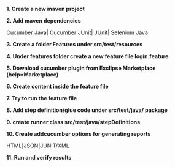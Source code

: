 **1\. Create a new maven project**

**2\. Add maven dependencies**

Cucumber Java| Cucumber JUnit| JUnit| Selenium Java

**3\. Create a folder Features under src/test/resources**

**4\. Under features folder create a new feature file login.feature**

**5\. Download cucumber plugin from Exclipse Marketplace (help=Marketplace)**

**6\. Create content inside the feature file**

**7\. Try to run the feature file**

**8\. Add step definition/glue code under src/test/java/ package**

**9\. create runner class src/test/java/stepDefinitions**

**10\. Create addcucumber options for generating reports**

HTML|JSON|JUNIT/XML

**11\. Run and verify results**
